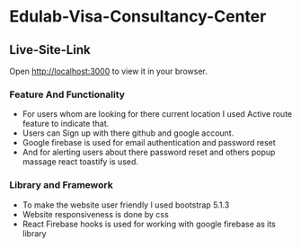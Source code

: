 # Edulab-Visa-Consultancy-Center

## Live-Site-Link
Open [http://localhost:3000](http://localhost:3000) to view it in your browser.

### Feature And Functionality
<ul>
<li>For users whom are looking for there current location I used Active route feature to indicate that.</li>
<li>Users can Sign up  with there github and google account.</li>
<li>Google firebase is used for email authentication and password reset</li>
<li>And for alerting users about there password reset and others popup massage react toastify is used. </li>
</ul>

### Library and Framework
<ul>
<li>To make the website user friendly I used bootstrap 5.1.3</li>
<li>Website responsiveness is done by css</li>
<li>React Firebase hooks is used for working with google firebase as its library</li>
</ul>